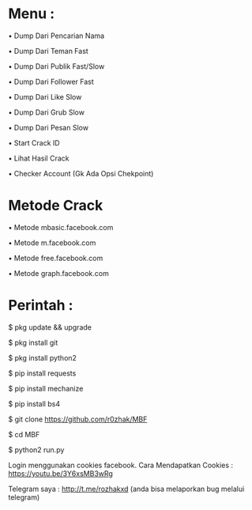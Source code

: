# Menu :
• Dump Dari Pencarian Nama

• Dump Dari Teman Fast

• Dump Dari Publik Fast/Slow

• Dump Dari Follower Fast

• Dump Dari Like Slow

• Dump Dari Grub Slow

• Dump Dari Pesan Slow

• Start Crack ID

• Lihat Hasil Crack

• Checker Account (Gk Ada Opsi Chekpoint)

# Metode Crack

• Metode mbasic.facebook.com

• Metode m.facebook.com

• Metode free.facebook.com

• Metode graph.facebook.com

# Perintah :

$ pkg update && upgrade

$ pkg install git

$ pkg install python2

$ pip install requests

$ pip install mechanize

$ pip install bs4

$ git clone https://github.com/r0zhak/MBF

$ cd MBF

$ python2 run.py

Login menggunakan cookies facebook. Cara Mendapatkan Cookies : https://youtu.be/3Y6xsMB3wRg

Telegram saya : http://t.me/rozhakxd (anda bisa melaporkan bug melalui telegram)
